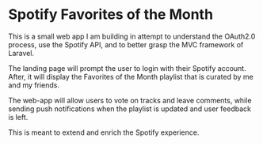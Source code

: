 # Spotify Favorites of the Month

This is a small web app I am building in attempt to understand the OAuth2.0 process, use the Spotify API, and to better grasp the MVC framework of Laravel.

The landing page will prompt the user to login with their Spotify account. After, it will display the Favorites of the Month playlist that is curated by me and my friends.

The web-app will allow users to vote on tracks and leave comments, while sending push notifications when the playlist is updated and user feedback is left.

This is meant to extend and enrich the Spotify experience.

<!-- ## Installation

<ol>
	<li>Clone this to your local machine</li>
	<li>Run `composer install` and setup your `.env` file (ensure you Spotify redirect URI matches that in your routes file)</li>
	<li>That's it, you're good to go!</li>
</ol> -->
